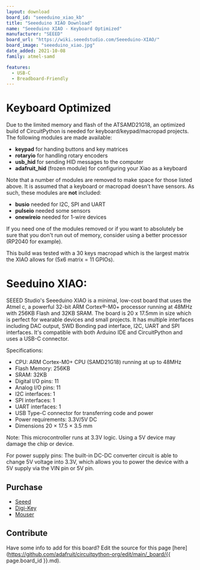 ```yaml
---
layout: download
board_id: "seeeduino_xiao_kb"
title: "Seeeduino XIAO Download"
name: "Seeeduino XIAO - Keyboard Optimized"
manufacturer: "SEEED"
board_url: "https://wiki.seeedstudio.com/Seeeduino-XIAO/"
board_image: "seeeduino_xiao.jpg"
date_added: 2021-10-08
family: atmel-samd

features:
  - USB-C
  - Breadboard-Friendly
---
```

# Keyboard Optimized

Due to the limited memory and flash of the ATSAMD21G18, an optimized build of CircuitPython is needed for keyboard/keypad/macropad projects.  The following modules are made available:

* **keypad** for handing buttons and key matrices
* **rotaryio** for handling rotary encoders
* **usb_hid** for sending HID messages to the computer
* **adafruit_hid** (frozen module) for configuring your Xiao as a keyboard

Note that a number of modules are removed to make space for those listed above. It is assumed that a keyboard or macropad doesn't have sensors. As such, these modules are **not** included:

* **busio** needed for I2C, SPI and UART
* **pulseio** needed some sensors
* **onewireio** needed for 1-wire devices

If you need one of the modules removed or if you want to absolutely be sure that you don't run out of memory, consider using a better processor (RP2040 for example).

This build was tested with a 30 keys macropad which is the largest matrix the XIAO allows for (5x6 matrix = 11 GPIOs).

# Seeduino XIAO:
SEEED Studio's Seeeduino XIAO is a minimal, low-cost board that uses the Atmel c, a powerful 32-bit ARM Cortex®-M0+ processor running at 48MHz with 256KB Flash and 32KB SRAM.  The board is 20 x 17.5mm in size which is perfect for wearable devices and small projects. It has multiple interfaces including DAC output, SWD Bonding pad interface, I2C, UART and SPI interfaces. It's compatible with both Arduino IDE and CircuitPython and uses a USB-C connector.

Specifications:
* CPU: ARM Cortex-M0+ CPU (SAMD21G18) running at up to 48MHz
* Flash Memory: 256KB
* SRAM: 32KB
* Digital I/O pins: 11
* Analog I/O pins: 11
* I2C interfaces: 1
* SPI interfaces: 1
* UART interfaces: 1
* USB Type-C connector for transferring code and power
* Power requirements: 3.3V/5V DC
* Dimensions  20 × 17.5 × 3.5 mm

Note: This microcontroller runs at 3.3V logic. Using a 5V device may damage the chip or device.

For power supply pins: The built-in DC-DC converter circuit is able to change 5V voltage into 3.3V, which allows you to power the device with a 5V supply via the VIN pin or 5V pin.

## Purchase
* [Seeed](https://www.seeedstudio.com/Seeeduino-XIAO-Arduino-Microcontroller-SAMD21-Cortex-M0+-p-4426.html)
* [Digi-Key](https://www.digikey.com/en/product-highlight/s/seeed/seeeduino-xiao-arduino-microcontroller-samd21-cortex-m0)
* [Mouser](https://www.mouser.com/ProductDetail/Seeed-Studio/102010328?qs=GBLSl2AkirtQWO8CTzEK9g%3D%3D)

## Contribute

Have some info to add for this board? Edit the source for this page [here](https://github.com/adafruit/circuitpython-org/edit/main/_board/{{ page.board_id }}.md).
